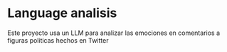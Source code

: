 # Language analisis
Este proyecto usa un LLM para analizar las emociones en comentarios a figuras politicas hechos en Twitter

